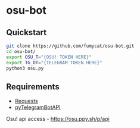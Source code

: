 # osu-bot

Quickstart
--------

```bash
git clone https://github.com/fumycat/osu-bot.git
cd osu-bot/
export OSU_T="{OSU! TOKEN HERE}"
export TG_OT="{TELEGRAM TOKEN HERE}"
python3 osu.py
```

Requirements
--------

- [Requests](https://github.com/kennethreitz/requests/)
- [pyTelegramBotAPI](https://github.com/eternnoir/pyTelegramBotAPI)

Osu! api access - https://osu.ppy.sh/p/api
